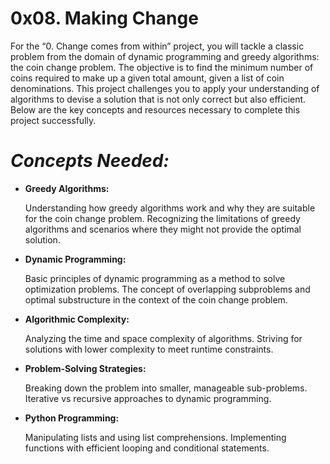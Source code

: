 # **0x08. Making Change**

For the “0. Change comes from within” project, you will tackle a classic problem from the domain of dynamic programming and greedy algorithms: the coin change problem. The objective is to find the minimum number of coins required to make up a given total amount, given a list of coin denominations. This project challenges you to apply your understanding of algorithms to devise a solution that is not only correct but also efficient. Below are the key concepts and resources necessary to complete this project successfully.

# *Concepts Needed:*
<ul>
<li> <b>Greedy Algorithms:</b></li>

Understanding how greedy algorithms work and why they are suitable for the coin change problem.
Recognizing the limitations of greedy algorithms and scenarios where they might not provide the optimal solution.

<li> <b>Dynamic Programming:</b> </li>

Basic principles of dynamic programming as a method to solve optimization problems.
The concept of overlapping subproblems and optimal substructure in the context of the coin change problem.

<li> <b>Algorithmic Complexity:</b> </li>

Analyzing the time and space complexity of algorithms.
Striving for solutions with lower complexity to meet runtime constraints.

<li> <b>Problem-Solving Strategies:</b> </li>

Breaking down the problem into smaller, manageable sub-problems.
Iterative vs recursive approaches to dynamic programming.

<li> <b>Python Programming:</b> </li>

Manipulating lists and using list comprehensions.
Implementing functions with efficient looping and conditional statements.
</ul>
